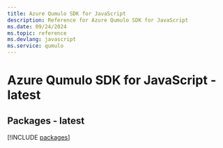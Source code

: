 ```yaml
---
title: Azure Qumulo SDK for JavaScript
description: Reference for Azure Qumulo SDK for JavaScript
ms.date: 09/24/2024
ms.topic: reference
ms.devlang: javascript
ms.service: qumulo
---
```

# Azure Qumulo SDK for JavaScript - latest
## Packages - latest
[!INCLUDE [packages](qumulo-index.md)]